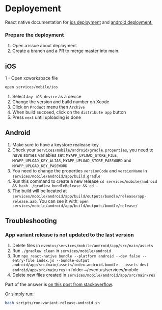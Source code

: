 # Deployement

React native documentation for [ios deployment](https://reactnative.dev/docs/publishing-to-app-store) and [android deployment.](https://reactnative.dev/docs/signed-apk-android)

### Prepare the deployment

1. Open a issue about deployment
1. Create a branch and a PR to merge master into main.

## iOS

1 - Open xcworkspace file

```bash
open services/mobile/ios
```

1. Select `Any iOS device` as a device
1. Change the version and build number on Xcode
1. Click on `Product` menu then `Archive`
1. When build succeed, click on the `distribute app` button
1. Press `next` until uploading is done

## Android

1. Make sure to have a keystore realease key
2. Check your `services/mobile/android/gradle.properties`, you need to have somes variables set: `MYAPP_UPLOAD_STORE_FILE`, `MYAPP_UPLOAD_KEY_ALIAS`, `MYAPP_UPLOAD_STORE_PASSWORD` and `MYAPP_UPLOAD_KEY_PASSWORD`
3. You need to change the properties `versionCode` and `versionName` in `services/mobile/android/app/build.gradle`
4. Run this command to create a new release `cd services/mobile/android && bash ./gradlew bundleRelease && cd -`
5. The build will be located at `services/mobile/android/app/build/outputs/bundle/release/app-release.aab`. You can see it with: `open services/mobile/android/app/build/outputs/bundle/release/`

## Troubleshooting

### App variant release is not updated to the last version

1. Delete files in `eventus/services/mobile/android/app/src/main/assets`
1. Run `./gradlew clean` in `services/mobile/android`
1. Run `npx react-native bundle --platform android --dev false --entry-file index.js --bundle-output android/app/src/main/assets/index.android.bundle --assets-dest android/app/src/main/res` in folder ~/eventus/services/mobile
1. Delete new files created in `services/mobile/android/app/src/main/res`

Part of the answer is [on this post from stackoverflow](https://stackoverflow.com/questions/53220590/react-native-run-android-builds-the-correct-version-of-my-app-but-assemblerelea).

Or simply run:

```bash
bash scripts/run-variant-release-android.sh
```